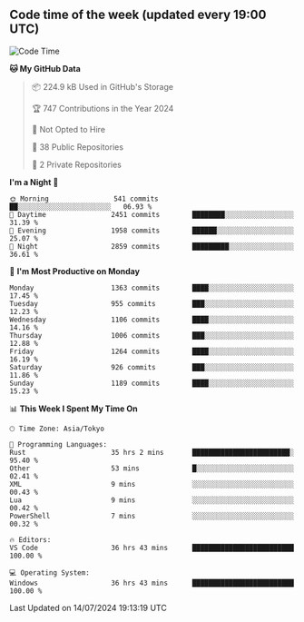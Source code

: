 ## Code time of the week (updated every 19:00 UTC)

<!--START_SECTION:waka-->
![Code Time](http://img.shields.io/badge/Code%20Time-3%2C437%20hrs%2057%20mins-blue)

**🐱 My GitHub Data** 

> 📦 224.9 kB Used in GitHub's Storage 
 > 
> 🏆 747 Contributions in the Year 2024
 > 
> 🚫 Not Opted to Hire
 > 
> 📜 38 Public Repositories 
 > 
> 🔑 2 Private Repositories 
 > 
**I'm a Night 🦉** 

```text
🌞 Morning                541 commits         ██░░░░░░░░░░░░░░░░░░░░░░░   06.93 % 
🌆 Daytime                2451 commits        ████████░░░░░░░░░░░░░░░░░   31.39 % 
🌃 Evening                1958 commits        ██████░░░░░░░░░░░░░░░░░░░   25.07 % 
🌙 Night                  2859 commits        █████████░░░░░░░░░░░░░░░░   36.61 % 
```
📅 **I'm Most Productive on Monday** 

```text
Monday                   1363 commits        ████░░░░░░░░░░░░░░░░░░░░░   17.45 % 
Tuesday                  955 commits         ███░░░░░░░░░░░░░░░░░░░░░░   12.23 % 
Wednesday                1106 commits        ████░░░░░░░░░░░░░░░░░░░░░   14.16 % 
Thursday                 1006 commits        ███░░░░░░░░░░░░░░░░░░░░░░   12.88 % 
Friday                   1264 commits        ████░░░░░░░░░░░░░░░░░░░░░   16.19 % 
Saturday                 926 commits         ███░░░░░░░░░░░░░░░░░░░░░░   11.86 % 
Sunday                   1189 commits        ████░░░░░░░░░░░░░░░░░░░░░   15.23 % 
```


📊 **This Week I Spent My Time On** 

```text
🕑︎ Time Zone: Asia/Tokyo

💬 Programming Languages: 
Rust                     35 hrs 2 mins       ████████████████████████░   95.40 % 
Other                    53 mins             █░░░░░░░░░░░░░░░░░░░░░░░░   02.41 % 
XML                      9 mins              ░░░░░░░░░░░░░░░░░░░░░░░░░   00.43 % 
Lua                      9 mins              ░░░░░░░░░░░░░░░░░░░░░░░░░   00.42 % 
PowerShell               7 mins              ░░░░░░░░░░░░░░░░░░░░░░░░░   00.32 % 

🔥 Editors: 
VS Code                  36 hrs 43 mins      █████████████████████████   100.00 % 

💻 Operating System: 
Windows                  36 hrs 43 mins      █████████████████████████   100.00 % 
```


 Last Updated on 14/07/2024 19:13:19 UTC
<!--END_SECTION:waka-->